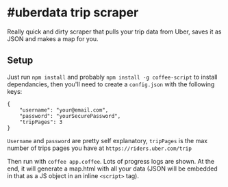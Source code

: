 # #uberdata trip scraper

Really quick and dirty scraper that pulls your trip data from Uber, saves it as JSON and makes a map for you.

## Setup

Just run `npm install` and probably `npm install -g coffee-script` to install dependancies, then you'll need to create a `config.json` with the following keys:

```
{
    "username": "your@email.com",
    "password": "yourSecurePassword",
    "tripPages": 3
}
```

`Username` and `password` are pretty self explanatory, `tripPages` is the max number of trips pages you have at `https://riders.uber.com/trip`

Then run with `coffee app.coffee`. Lots of progress logs are shown. At the end, it will generate a map.html with all your data (JSON will be embedded in that as a JS object in an inline `<script>` tag).
